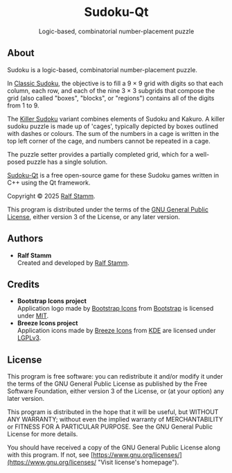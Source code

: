 <!--
SPDX-FileComment: Project Homepage: https://github.com/rstammdev/sudoku-qt
SPDX-FileCopyrightText: 2025 Ralf Stamm
SPDX-License-Identifier: GPL-3.0-or-later
-->


<h1 align="center">Sudoku-Qt</h1>
<p align="center">Logic-based, combinatorial number-placement puzzle</p>


## About

Sudoku is a logic-based, combinatorial number-placement puzzle.

In [Classic Sudoku](https://en.wikipedia.org/wiki/Sudoku "Visit Sudoku's wikipedia page"), the objective is to fill a 9 × 9 grid with digits so that each column, each row, and each of the nine 3 × 3 subgrids that compose the grid (also called "boxes", "blocks", or "regions") contains all of the digits from 1 to 9.

The [Killer Sudoku](https://en.wikipedia.org/wiki/Killer_sudoku "Visit Killer Sudoku's wikipedia page") variant combines elements of Sudoku and Kakuro. A killer sudoku puzzle is made up of 'cages', typically depicted by boxes outlined with dashes or colours. The sum of the numbers in a cage is written in the top left corner of the cage, and numbers cannot be repeated in a cage.

The puzzle setter provides a partially completed grid, which for a well-posed puzzle has a single solution.

[Sudoku-Qt](https://rstammdev.github.io/sudoku-qt "Visit project's homepage") is a free open-source game for these Sudoku games written in C++ using the Qt framework.

Copyright &copy; 2025 [Ralf Stamm](https://rstammdev.github.io "Visit organization's homepage").

This program is distributed under the terms of the [GNU General Public License](https://www.gnu.org/licenses/gpl-3.0.en.html "Visit license's homepage"), either version 3 of the License, or any later version.


## Authors

- **Ralf Stamm**  
  Created and developed by [Ralf Stamm](https://rstammdev.github.io "Visit contributor's homepage").


## Credits

- **Bootstrap Icons project**  
  Application logo made by [Bootstrap Icons](https://icons.getbootstrap.com "Visit project's homepage") from [Bootstrap](https://getbootstrap.com "Visit organization's homepage") is licensed under [MIT](https://opensource.org/license/mit "Visit license's homepage").
- **Breeze Icons project**  
  Application icons made by [Breeze Icons](https://api.kde.org/frameworks/breeze-icons/html/ "Visit project's homepage") from [KDE](https://kde.org "Visit organization's homepage") are licensed under [LGPLv3](https://www.gnu.org/licenses/lgpl-3.0.en.html "Visit license's homepage").


## License

This program is free software: you can redistribute it and/or modify it under the terms of the GNU General Public License as published by the Free Software Foundation, either version 3 of the License, or (at your option) any later version.

This program is distributed in the hope that it will be useful, but WITHOUT ANY WARRANTY; without even the implied warranty of MERCHANTABILITY or FITNESS FOR A PARTICULAR PURPOSE. See the GNU General Public License for more details.

You should have received a copy of the GNU General Public License along with this program. If not, see [https://www.gnu.org/licenses/](https://www.gnu.org/licenses/ "Visit license's homepage").
